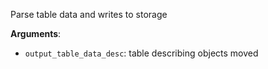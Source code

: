 Parse table data and writes to storage

**Arguments**:

- `output_table_data_desc`: table describing objects moved

